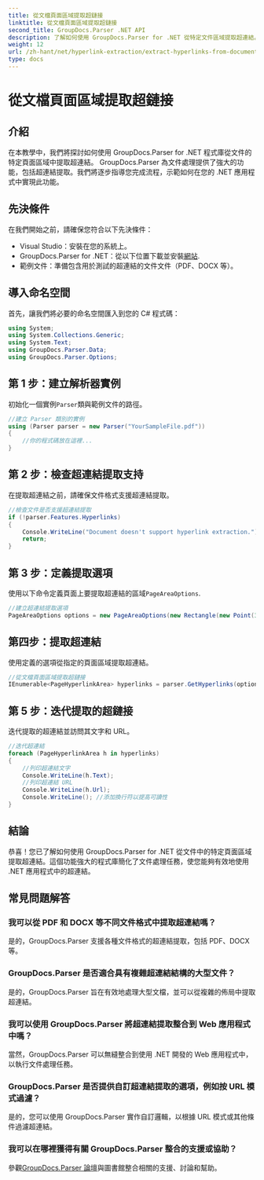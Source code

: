 ```yaml
---
title: 從文檔頁面區域提取超鏈接
linktitle: 從文檔頁面區域提取超鏈接
second_title: GroupDocs.Parser .NET API
description: 了解如何使用 GroupDocs.Parser for .NET 從特定文件區域提取超連結。增強您的文件處理能力。
weight: 12
url: /zh-hant/net/hyperlink-extraction/extract-hyperlinks-from-document-page-area/
type: docs
---
```

# 從文檔頁面區域提取超鏈接

## 介紹
在本教學中，我們將探討如何使用 GroupDocs.Parser for .NET 程式庫從文件的特定頁面區域中提取超連結。 GroupDocs.Parser 為文件處理提供了強大的功能，包括超連結提取。我們將逐步指導您完成流程，示範如何在您的 .NET 應用程式中實現此功能。
## 先決條件
在我們開始之前，請確保您符合以下先決條件：
- Visual Studio：安裝在您的系統上。
- GroupDocs.Parser for .NET：從以下位置下載並安裝[網站](https://releases.groupdocs.com/parser/net/).
- 範例文件：準備包含用於測試的超連結的文件文件（PDF、DOCX 等）。

## 導入命名空間
首先，讓我們將必要的命名空間匯入到您的 C# 程式碼：
```csharp
using System;
using System.Collections.Generic;
using System.Text;
using GroupDocs.Parser.Data;
using GroupDocs.Parser.Options;
```
## 第 1 步：建立解析器實例
初始化一個實例`Parser`類與範例文件的路徑。
```csharp
//建立 Parser 類別的實例
using (Parser parser = new Parser("YourSampleFile.pdf"))
{
    //你的程式碼放在這裡...
}
```
## 第 2 步：檢查超連結提取支持
在提取超連結之前，請確保文件格式支援超連結提取。
```csharp
//檢查文件是否支援超連結提取
if (!parser.Features.Hyperlinks)
{
    Console.WriteLine("Document doesn't support hyperlink extraction.");
    return;
}
```
## 第 3 步：定義提取選項
使用以下命令定義頁面上要提取超連結的區域`PageAreaOptions`.
```csharp
//建立超連結提取選項
PageAreaOptions options = new PageAreaOptions(new Rectangle(new Point(380, 90), new Size(150, 50)));
```
## 第四步：提取超連結
使用定義的選項從指定的頁面區域提取超連結。
```csharp
//從文檔頁面區域提取超鏈接
IEnumerable<PageHyperlinkArea> hyperlinks = parser.GetHyperlinks(options);
```
## 第 5 步：迭代提取的超鏈接
迭代提取的超連結並訪問其文字和 URL。
```csharp
//迭代超連結
foreach (PageHyperlinkArea h in hyperlinks)
{
    //列印超連結文字
    Console.WriteLine(h.Text);
    //列印超連結 URL
    Console.WriteLine(h.Url);
    Console.WriteLine(); //添加換行符以提高可讀性
}
```

## 結論
恭喜！您已了解如何使用 GroupDocs.Parser for .NET 從文件中的特定頁面區域提取超連結。這個功能強大的程式庫簡化了文件處理任務，使您能夠有效地使用 .NET 應用程式中的超連結。

## 常見問題解答
### 我可以從 PDF 和 DOCX 等不同文件格式中提取超連結嗎？
是的，GroupDocs.Parser 支援各種文件格式的超連結提取，包括 PDF、DOCX 等。
### GroupDocs.Parser 是否適合具有複雜超連結結構的大型文件？
是的，GroupDocs.Parser 旨在有效地處理大型文檔，並可以從複雜的佈局中提取超連結。
### 我可以使用 GroupDocs.Parser 將超連結提取整合到 Web 應用程式中嗎？
當然，GroupDocs.Parser 可以無縫整合到使用 .NET 開發的 Web 應用程式中，以執行文件處理任務。
### GroupDocs.Parser 是否提供自訂超連結提取的選項，例如按 URL 模式過濾？
是的，您可以使用 GroupDocs.Parser 實作自訂邏輯，以根據 URL 模式或其他條件過濾超連結。
### 我可以在哪裡獲得有關 GroupDocs.Parser 整合的支援或協助？
參觀[GroupDocs.Parser 論壇](https://forum.groupdocs.com/c/parser/17)與圖書館整合相關的支援、討論和幫助。